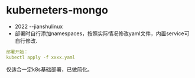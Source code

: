 # kuberneters-mongo   
* 2022 --jianshulinux   
* 部署时自行添加namespaces，按照实际情况修改yaml文件，内置service可自行修改.   
```yaml   
部署开始：
kubectl apply -f xxxx.yaml   
```   
仅适合一定k8s基础部署，已做简化。
